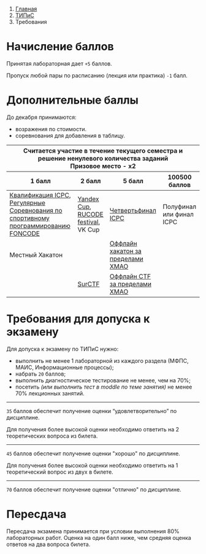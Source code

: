<ol class="breadcrumb">
  <li class="breadcrumb-item"><a href="{{ site.baseurl }}">Главная</a></li>
  <li class="breadcrumb-item"><a href="{{ site.baseurl }}/TIPiS/index.html">ТИПиС</a></li>
  <li class="breadcrumb-item active">Требования</li>
</ol>

# Начисление баллов

Принятая лабораторная дает ```+5``` баллов.

Пропуск любой пары по расписанию (лекция или практика) ```-1``` балл.

# Дополнительные баллы

До декабря принимаются:
* возражения по стоимости.
* соревнования для добавления в таблицу.

<div class="table-responsive">
<table class="table table-hover border-primary  table-bordered">
  <thead>
  <tr class="table-dark">
      <th scope="col" colspan="4">Считается участие в течение текущего семестра и решение ненулевого количества заданий<br>Призовое место - x2</th>
    </tr>
    <tr class="table-dark">
      <th scope="col">1 балл</th>
      <th scope="col">2 балл</th>
      <th scope="col">5 балл</th>
      <th scope="col">100500 баллов</th>
    </tr>
  </thead>
  <tbody>
    <tr>
      <td><a href="https://sp.urfu.ru/qf/">Квалификация ICPC</a>, <br><a href="https://foncode.ru/">Регулярные Соревнования по спортивному программированию FONCODE</a></td>
      <td><a href="https://yandex.ru/cup/">Yandex Cup</a>, <br><a href="https://rucode.net/">RUCODE festival</a>, <br>VK Cup</td>
      <td><a href="https://sp.urfu.ru/qf/">Четвертьфинал ICPC</a></td>
      <td>Полуфинал или финал ICPC</td>
    </tr>
    <tr>
      <td>Местный Хакатон</td>
      <td></td>
      <td><a href="https://www.хакатоны.рф/">Оффлайн хакатон за пределами ХМАО</a></td>
      <td></td>
    </tr>
    <tr>
      <td></td>
      <td><a href="https://ctfnews.ru/news/1900">SurCTF</a></td>
      <td><a href="https://ctfnews.ru/">Оффлайн CTF за пределами ХМАО</a></td>
      <td></td>
    </tr>
  </tbody>
</table>
</div>

# Требования для допуска к экзамену

Для допуска к экзамену по ТИПиС нужно:

* выполнить не менее 1 лабораторной из каждого раздела (МФПС, МАИС, Информационные процессы);
* набрать ```20``` баллов;
* выполнить диагностическое тестирование не менее, чем на 70%;
* посетить *(или выполнить тест в moddle по теме занятия)* не менее 70% лекционных занятий.

___

```35``` баллов обеспечит получение оценки “удовлетворительно” по дисциплине.

Для получения более высокой оценки необходимо ответить на 2 теоретических вопроса из билета.

___

```45``` баллов обеспечит получение оценки "хорошо" по дисциплине.

Для получения более высокой оценки необходимо ответить на 1 теоретический вопрос из двух в билете.

___

```70``` баллов обеспечит получение оценки "отлично" по дисциплине.




# Пересдача

Пересдача экзамена принимается при условии выполнения 80% лабораторных работ. Оценка на один балл ниже, чем средняя оценка ответов на два вопроса билета.


<!-- <div class="row">
  <div class="col-lg-12">
   <ul class="list-unstyled">
     <li class="float-end">
       <button type="button" class="btn btn-outline-primary" onclick="window.location.href='#вопросы-к-экзамену';">Вверх</button>
     </li>
     <li  class="float-end">
       <button type="button" class="btn btn-primary" onclick="window.location.href='{{ site.baseurl }}/TIPiS/labs/lab10.html';">ЛР №10 →</button>
     </li>
     <li>
       <button type="button" class="btn btn-primary" onclick="window.location.href='{{ site.baseurl }}/TIPiS/labs/lab8.html';">← ЛР №8</button>
     </li>
   </ul>
  </div>
</div> -->
